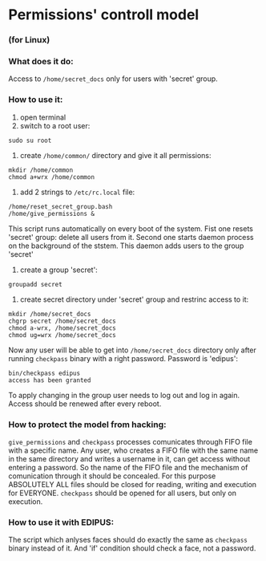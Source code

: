 # Permissions' controll model
### (for Linux)

### What does it do:
Access to `/home/secret_docs` only for users with 'secret' group.

### How to use it:
1. open terminal 
1. switch to a root user:
  ```
  sudo su root
  ```
1. create `/home/common/` directory and give it all permissions:
  ```
  mkdir /home/common
  chmod a+wrx /home/common
  ```
1. add 2 strings to `/etc/rc.local` file:
  ```
  /home/reset_secret_group.bash
  /home/give_permissions &
  ```
  This script runs automatically on every boot of the system.
  Fist one resets 'secret' group: delete all users from it.
  Second one starts daemon process on the background of the ststem. This daemon adds users to the group 'secret'
1. create a group 'secret':
  ```
  groupadd secret
  ```
1. create secret directory under 'secret' group and restrinc access to it:
  ```
  mkdir /home/secret_docs
  chgrp secret /home/secret_docs
  chmod a-wrx, /home/secret_docs
  chmod ug=wrx /home/secret_docs
  ```

Now any user will be able to get into `/home/secret_docs` directory only after running `checkpass` binary with a right password.
Password is 'edipus':
```
bin/checkpass edipus
access has been granted
```
To apply changing in the group user needs to log out and log in again.
Access should be renewed after every reboot.

### How to protect the model from hacking:
`give_permissions` and `checkpass` processes comunicates through FIFO file with a specific name. Any user, who creates a FIFO file with the same name in the same directory and writes a username in it, can get access without entering a password. So the name of the FIFO file and the mechanism of comunication through it should be concealed. For this purpose ABSOLUTELY ALL files should be closed for reading, writing and execution for EVERYONE. `checkpass` should be opened for all users, but only on execution.

### How to use it with EDIPUS:
The script which anlyses faces should do exactly the same as `checkpass` binary instead of it.
And 'if' condition should check a face, not a password.
